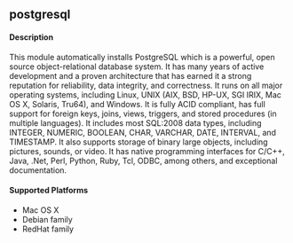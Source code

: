## postgresql

#### Description

This module automatically installs PostgreSQL which is a powerful, open source
object-relational database system. It has many years of active development and
a proven architecture that has earned it a strong reputation for reliability,
data integrity, and correctness. It runs on all major operating systems,
including Linux, UNIX (AIX, BSD, HP-UX, SGI IRIX, Mac OS X, Solaris, Tru64),
and Windows. It is fully ACID compliant, has full support for foreign keys,
joins, views, triggers, and stored procedures (in multiple languages). It
includes most SQL:2008 data types, including INTEGER, NUMERIC, BOOLEAN, CHAR,
VARCHAR, DATE, INTERVAL, and TIMESTAMP. It also supports storage of binary
large objects, including pictures, sounds, or video. It has native programming
interfaces for C/C++, Java, .Net, Perl, Python, Ruby, Tcl, ODBC, among others,
and exceptional documentation.

#### Supported Platforms

 * Mac OS X
 * Debian family
 * RedHat family
